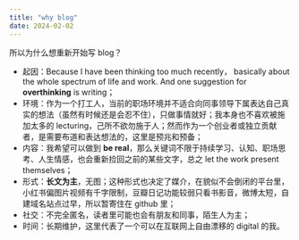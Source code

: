 ```yaml
---
title: "why blog"
date: 2024-02-02
---
```


所以为什么想重新开始写 blog？

- 起因：Because I have been thinking too much recently， basically about the whole spectrum of life and work. And one suggestion for **overthinking** is writing；
- 环境：作为一个打工人，当前的职场环境并不适合向同事领导下属表达自己真实的想法（虽然有时候还是会忍不住），只做事情就好；我本身也不喜欢被施加太多的 lecturing，己所不欲勿施于人；然而作为一个创业者或独立贡献者，是需要布道和表达想法的，这里是预兆和预备；
- 内容：我希望可以做到 **be real**，那么关键词不限于持续学习、认知、职场思考、人生情感，也会重新捡回之前的某些文字，总之 let the work present themselves；
- 形式：**长文为主**，无图；这种形式也决定了媒介，在貌似不会倒闭的平台里，小红书偏图片视频有千字限制，豆瓣日记功能较弱只看书影音，微博太短，自建域名站点过早，所以暂寄住在 github 里；
- 社交：不完全匿名，读者里可能也会有朋友和同事，陌生人为主；
- 时间：长期维护，这里代表了一个可以在互联网上自由漂移的 digital 的我。
